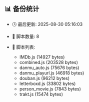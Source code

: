## 📊 备份统计

- 🕒 最后更新: 2025-08-30 05:16:03
- 📁 脚本数量: 8
- 📄 脚本列表:

  - IMDb.js (14927 bytes)
  - combined.js (203528 bytes)
  - danmu_auto.js (75676 bytes)
  - danmu_playurl.js (46918 bytes)
  - douban.js (96212 bytes)
  - letterboxd.js (33802 bytes)
  - person_movie.js (7843 bytes)
  - trakt.js (15474 bytes)
